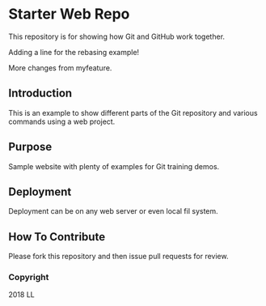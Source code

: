 # Starter Web Repo

This repository is for showing how Git and GitHub work together.

Adding a line for the rebasing example!

More changes from myfeature.

## Introduction
This is an example to show different parts
of the Git repository and various commands 
using a web project.

## Purpose

Sample website with plenty of examples for Git training demos.

## Deployment
Deployment can be on any web server or even local fil system.

## How To Contribute
Please fork this repository and then issue pull requests for review.
### Copyright

2018 LL